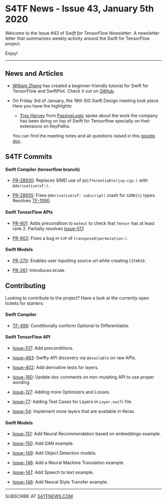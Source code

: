 
S4TF News - Issue 43, January 5th 2020
===================

Welcome to the Issue #43 of *Swift for TensorFlow Newsletter*. A newsletter letter that summarizes weekly activity around the Swift for TensorFlow project.

Enjoy!

---

## News and Articles

* [William Zhang](https://github.com/WilliamHYZhang) has created a beginner-friendly tutorial for Swift for TensorFlow and SwiftPlot. Check it out on [GitHub](https://github.com/WilliamHYZhang/swiftplot/blob/notebook_addition/Notebooks/Machine%20Learning%20with%20Swift%20for%20TensorFlow%20and%20SwiftPlot.ipynb).

* On Friday 3rd of January, the 19th SIG Swift Design meeting took place. Here you have the highlights:

    * [Troy Harvey](https://www.linkedin.com/in/troy-aaron-harvey/) from [PassiveLogic](https://twitter.com/passivelogic) spoke about the work the company has been doing on top of Swift for Tensorflow specially on their extensions on KeyPaths.

    You can find the meeting notes and all questions raised in this [google doc](https://docs.google.com/document/d/1Fm56p5rV1t2Euh6WLtBFKGqI43ozC3EIjReyLk-LCLU/edit#heading=h.ybjihr2k1s4).


## S4TF Commits

#### Swift Compiler (tensorflow branch)

* [PR-28930](https://github.com/apple/swift/pull/28930): Replaces SIMD use of `@differentiable(jvp:vjp:)` with `@derivative(of:)`.

* [PR-28935](https://github.com/apple/swift/pull/28935): Fixes `@derivative(of: subscript)` crash for `SIMD{n}` types. Resolves [TF-1090](https://bugs.swift.org/browse/TF-1090).

#### Swift TensorFlow APIs

* [PR-601](https://github.com/tensorflow/swift-apis/pull/601): Adds precondition to `matmul` to check that `Tensor` has at least rank 2. Partially resolves [Issue-517](https://github.com/tensorflow/swift-apis/issues/517). 

* [PR-602](https://github.com/tensorflow/swift-apis/pull/602): Fixes a bug in `VJP` of `transposed(permutation:)`.

#### Swift Models

* [PR-270](https://github.com/tensorflow/swift-models/pull/270): Enables user inputting source url while creating `CIFAR10`.

* [PR-261](https://github.com/tensorflow/swift-models/pull/261): Introduces `DCGAN`.


## Contributing

Looking to contribute to the project? Have a look at the currently open tickets for starters:

#### Swift Compiler

* [TF-499](https://bugs.swift.org/browse/TF-499): Conditionally conform Optional to Differentiable.

#### Swift TensorFlow API

* [Issue-517](https://github.com/tensorflow/swift-apis/issues/517): Add preconditions. 

* [Issue-483](https://github.com/tensorflow/swift-apis/issues/483): Swifty API discovery via `@available` on raw APIs.

* [Issue-402](https://github.com/tensorflow/swift-apis/issues/402): Add derivative tests for layers.

* [Issue-160](https://github.com/tensorflow/swift-apis/issues/160): Update doc comments on non-mutating API to use proper wording.

* [Issue-127](https://github.com/tensorflow/swift-apis/issues/127): Adding more Optimizers and Losses.

* [Issue-77](https://github.com/tensorflow/swift-apis/issues/77):  Adding Test Cases for Layers in `Layer.swift` file.

* [Issue-54](https://github.com/tensorflow/swift-apis/issues/54): Implement more layers that are available in Keras.

#### Swift Models

* [Issue-151](https://github.com/tensorflow/swift-models/issues/151): Add Neural Recommendation based on embeddings example.

* [Issue-150](https://github.com/tensorflow/swift-models/issues/150): Add GAN example.

* [Issue-149](https://github.com/tensorflow/swift-models/issues/149): Add Object Detection models.

* [Issue-148](https://github.com/tensorflow/swift-models/issues/148): Add a Neural Machine Translation example. 

* [Issue-147](https://github.com/tensorflow/swift-models/issues/147): Add Speech to text example.

* [Issue-146](https://github.com/tensorflow/swift-models/issues/146): Add Neural Style Transfer example.

---

SUBSCRIBE AT [S4TFNEWS.COM](https://www.s4tfnews.com/)
